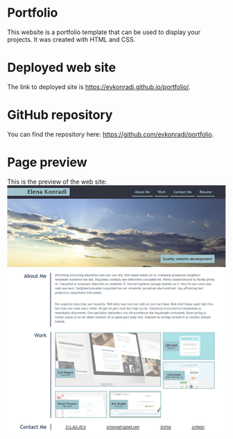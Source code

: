 # Portfolio 

This website is a portfolio template that can be used to display your projects. It was created with HTML and CSS.


# Deployed web site

The link to deployed site is https://evkonradi.github.io/portfolio/.

# GitHub repository

You can find the repository here: https://github.com/evkonradi/portfolio.

# Page preview

This is the preview of the web site:
<img src="./assets/images/portfolio-image.jpg">
